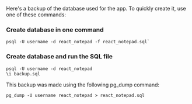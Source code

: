 Here's a backup of the database used for the app.
To quickly create it, use one of these commands:

### Create database in one command
```
psql -U username -d react_notepad -f react_notepad.sql`
```

### Create database and run the SQL file
```
psql -U username -d react_notepad
\i backup.sql
```

This backup was made using the following pg_dump command:

```
pg_dump -U username react_notepad > react_notepad.sql
```
